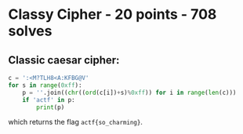 # Classy Cipher - 20 points - 708 solves
## Classic caesar cipher:

```python
c = ':<M?TLH8<A:KFBG@V'
for s in range(0xff):
    p = ''.join((chr((ord(c[i])+s)%0xff)) for i in range(len(c)))
    if 'actf' in p:
        print(p)
```

which returns the flag `actf{so_charming}`.
